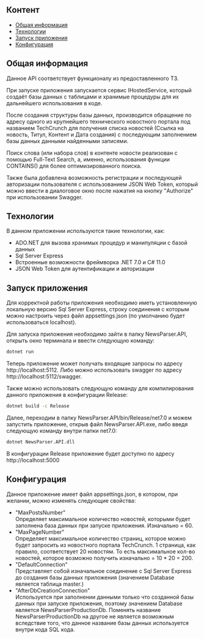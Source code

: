 ## Контент
* [Общая информация](#общая-информация)
* [Технологии](#технологии)
* [Запуск приложения](#запуск-приложения)
* [Конфигурация](#конфигурация)

## Общая информация

Данное API соответствует функционалу из предоставленного ТЗ.

При запуске приложения запускается сервис IHostedService, который создаёт базы данных с таблицами и хранимые процедуры для их дальнейшего использования в коде. 

После создания структуры базы данных, производится обращение по адресу одного из крупнейшего технического новостного портала под названием TechCrunch для получения списка новостей (Ссылка на новость, Титул, Контент и Дата создания) с последующим заполнением базы данных данными найденными записями.

Поиск слова (или набора слов) в контенте новости реализован с помощью Full-Text Search, а, именно, использования функции CONTAINS() для более оптимизированного поиска.

Также была добавлена возможность регистрации и последующей авторизации пользователя с использованием JSON Web Token, который можно ввести в диалоговое окно после нажатия на кнопку "Authorize" при использовании Swagger.

## Технологии

В данном приложении используются такие технологии, как:
* ADO.NET для вызова хранимых процедур и манипуляции с базой данных
* Sql Server Express
* Встроенные возможности фреймворка .NET 7.0 и C# 11.0
* JSON Web Token для аутентификации и авторизации

## Запуск приложения

Для корректной работы приложения необходимо иметь установленную локальную версию Sql Server Express, строку соединения с которым можно настроить через файл appsettings.json (по умолчанию будет использоваться localhost).

Для запуска приложения необходимо зайти в папку NewsParser.API, открыть окно терминала и ввести следующую команду:

``` bash
dotnet run
```

Теперь приложение может получать входящие запросы по адресу http://localhost:5112. Либо можно использовать swagger по адресу http://localhost:5112/swagger.

Также можно использовать следующую команду для компилирования данного приложения в конфигурации Release:

``` bash
dotnet build -c Release
```

Далее, переходим в папку NewsParser.API/bin/Release/net7.0 и можем запустить приложение, открыв файл NewsParser.API.exe, либо введя следующую команду внутри папки net7.0:

``` bash
dotnet NewsParser.API.dll
```

В конфигурации Release приложение будет доступно по адресу http://localhost:5000

## Конфигурация

Данное приложение имеет файл appsettings.json, в котором, при желании, можно изменять следующие свойства:

* "MaxPostsNumber"\
	Определяет максимальное количество новостей, которыми будет заполнена база данных при запуске приложения. Изначально = 60.
* "MaxPageNumber"\
	Определяет максимальное количество страниц, которое можно будет запросить из новостного портала TechCrunch. 1 страница, как правило, соответствует 20 новостям. То есть максимальное кол-во новостей, которое возможно получить изначально = 10 * 20 = 200.
* "DefaultConnection"\
	Представляет собой изначальное соединение с Sql Server Express до создания базы данных приложения (значением Database является таблица master.)
* "AfterDbCreationConnection"\
	Используется при заполнении данными только что созданной базы данных при запуске приложения, поэтому значением Database является NewsParserProductionDb. Поменять название NewsParserProductionDb на другое не является возможным вследствие того, что данное название базы данных используется внутри кода SQL кода.
